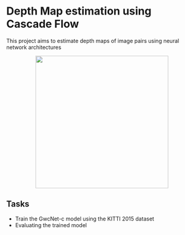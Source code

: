 # Depth Map estimation using Cascade Flow
This project aims to estimate depth maps of image pairs using neural network architectures

<p align="center">
<img src="https://i.imgur.com/ylzs0zA.gif" width="350" height="350" align="Center">
</p>

## Tasks
* Train the GwcNet-c model using the KITTI 2015 dataset
* Evaluating the trained model
